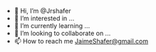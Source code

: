 - 👋 Hi, I’m @Jrshafer
- 👀 I’m interested in ...
- 🌱 I’m currently learning ...
- 💞️ I’m looking to collaborate on ...
- 📫 How to reach me JaimeShafer@gmail.com

<!---
Jrshafer/Jrshafer is a ✨ special ✨ repository because its `README.md` (this file) appears on your GitHub profile.
You can click the Preview link to take a look at your changes.
--->
